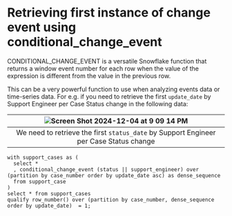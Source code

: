 # Retrieving first instance of change event using conditional_change_event

CONDITIONAL_CHANGE_EVENT is a versatile Snowflake function that returns a window event number for each row when the value of the expression is different from the value in the previous row.

This can be a very powerful function to use when analyzing events data or time-series data. For e.g. if you need to retrieve the first `update_date` by Support Engineer per Case Status change in the following data:

|![Screen Shot 2024-12-04 at 9 09 14 PM](https://github.com/user-attachments/assets/bef4184b-5bbf-4a32-b95c-51666a2e4b09)|
|:--:|
|We need to retrieve the first `status_date` by Support Engineer per Case Status change|

```
with support_cases as (
  select *
  , conditional_change_event (status || support_engineer) over (partition by case_number order by update_date asc) as dense_sequence
  from support_case
)
select * from support_cases
qualify row_number() over (partition by case_number, dense_sequence order by update_date)  = 1;
```


